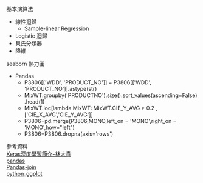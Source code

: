 基本演算法

+ 線性迴歸
  + Sample-linear Regression
+ Logistic 迴歸
+ 貝氏分類器
+ 降維

seaborn 熱力圖

+ Pandas
  + P3806[['WDD', 'PRODUCT_NO']] = P3806[['WDD', 'PRODUCT_NO']].astype(str)
  + MixWT.groupby('PRODUCTNO').size().sort_values(ascending=False).head(1)
  + MixWT.loc[lambda MixWT: MixWT.CIE_Y_AVG > 0.2 ,['CIE_X_AVG','CIE_Y_AVG']]
  + P3806=pd.merge(P3806,MONO,left_on = 'MONO',right_on = 'MONO',how="left")
  + P3806=P3806.dropna(axis='rows')

參考資料<br>[Keras深度學習簡介-林大貴](http://tensorflowkeras.blogspot.tw/2017/08/keras.html)<br>
[pandas](https://pandas.pydata.org/pandas-docs/stable/tutorials.html)<br>[Pandas-join](https://hk.saowen.com/a/13653e06de99e095fc9e1a4d2bba43489e16033380dd00b6dad9b25748eb2ce1)<br>[python_ggplot](http://ggplot.yhathq.com/)<br>